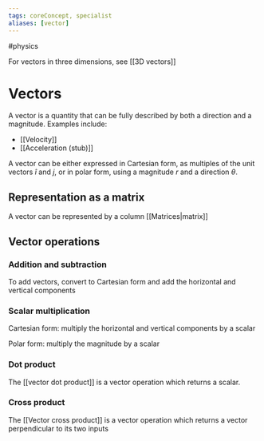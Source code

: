 ```yaml
---
tags: coreConcept, specialist
aliases: [vector]
---
```


#physics 

For vectors in three dimensions, see [[3D vectors]]

# Vectors

A vector is a quantity that can be fully described by both a direction and a magnitude. Examples include:

- [[Velocity]]
- [[Acceleration (stub)]]

A vector can be either expressed in Cartesian form, as multiples of the unit vectors $\hat{i}$ and $j$, or in polar form, using a magnitude $r$ and a direction $\theta$.

## Representation as a matrix

A vector can be represented by a column [[Matrices|matrix]]

## Vector operations

### Addition and subtraction

To add vectors, convert to Cartesian form and add the horizontal and vertical components

### Scalar multiplication

Cartesian form: multiply the horizontal and vertical components by a scalar

Polar form: multiply the magnitude by a scalar

### Dot product

The [[vector dot product]] is a vector operation which returns a scalar.

### Cross product
The [[Vector cross product]] is a vector operation which returns a vector perpendicular to its two inputs